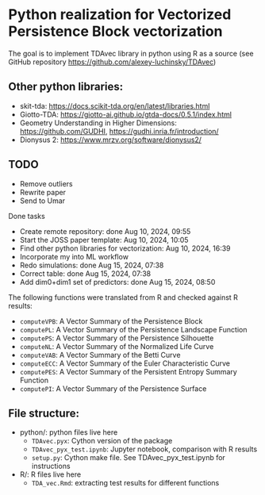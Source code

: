 # Python realization for Vectorized Persistence Block vectorization

The goal is to implement TDAvec library in python using R as a source (see GitHub repository https://github.com/alexey-luchinsky/TDAvec)

## Other python libraries:

* skit-tda: https://docs.scikit-tda.org/en/latest/libraries.html
* Giotto-TDA: https://giotto-ai.github.io/gtda-docs/0.5.1/index.html
* Geometry Understanding in Higher Dimensions: https://github.com/GUDHI, https://gudhi.inria.fr/introduction/
* Dionysus 2: https://www.mrzv.org/software/dionysus2/




## TODO

* Remove outliers
* Rewrite paper
* Send to Umar

Done tasks

* Create remote repository: done Aug 10, 2024, 09:55
* Start the JOSS paper template: Aug 10, 2024, 10:05
* Find other python libraries for vectorization: Aug 10, 2024, 16:39
* Incorporate my into ML workflow
* Redo simulations: done Aug 15, 2024, 07:38
* Correct table: done Aug 15, 2024, 07:38
* Add dim0+dim1 set of predictors: done Aug 15, 2024, 08:50


The following functions were translated from R and checked against R results:
* `computeVPB`:     A Vector Summary of the Persistence Block
* `computePL`:      A Vector Summary of the Persistence Landscape Function
* `computePS`:      A Vector Summary of the Persistence Silhouette
* `computeNL`:      A Vector Summary of the Normalized Life Curve
* `computeVAB`:     A Vector Summary of the Betti Curve
* `computeECC`:     A Vector Summary of the Euler Characteristic Curve
* `computePES`:     A Vector Summary of the Persistent Entropy Summary Function
* `computePI`:      A Vector Summary of the Persistence Surface



## File structure:
* python/: python files live here
    * `TDAvec.pyx`: Cython version of the package
    * `TDAvec_pyx_test.ipynb`: Jupyter notebook, comparison with R results
    * `setup.py`: Cython make file. See TDAvec_pyx_test.ipynb for instructions
* R/: R files live here
    * `TDA_vec.Rmd`: extracting test results for different functions